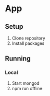 # App

## Setup
1. Clone repository
2. Install packages

## Running

### Local
1. Start mongod
2. npm run offline

